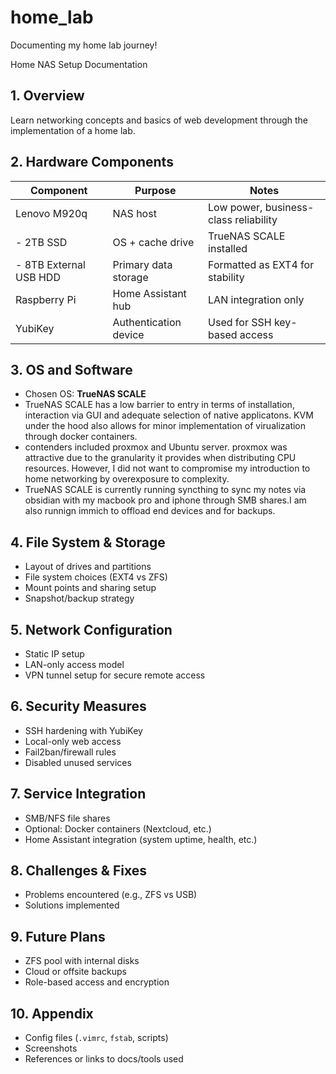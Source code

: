 # home_lab

Documenting my home lab journey!

Home NAS Setup Documentation

## 1. Overview
Learn networking concepts and basics of web development through the
implementation of a home lab. 

## 2. Hardware Components

| Component             | Purpose                         | Notes                                      |
|-----------------------|---------------------------------|--------------------------------------------|
| Lenovo M920q          | NAS host                        | Low power, business-class reliability      |
|- 2TB SSD              | OS + cache drive                | TrueNAS SCALE installed                    |
|- 8TB External USB HDD | Primary data storage            | Formatted as EXT4 for stability            |
| Raspberry Pi          | Home Assistant hub              | LAN integration only                       |
| YubiKey               | Authentication device           | Used for SSH key-based access              |

## 3. OS and Software
- Chosen OS: **TrueNAS SCALE**
- TrueNAS SCALE has a low barrier to entry in terms of installation,
    interaction via GUI and adequate selection of native applicatons. KVM under
    the hood also allows for minor implementation of virualization through
    docker containers. 
- contenders included proxmox and Ubuntu server. proxmox was attractive due to
   the granularity it provides when distributing CPU resources. However, I did
   not want to compromise my introduction to home networking by overexposure to
   complexity. 
- TrueNAS SCALE is currently running syncthing to sync my notes via obsidian
    with my macbook pro and iphone through SMB shares.I am also runnign immich
    to offload end devices and for backups.
    
## 4. File System & Storage
- Layout of drives and partitions
- File system choices (EXT4 vs ZFS)
- Mount points and sharing setup
- Snapshot/backup strategy

## 5. Network Configuration
- Static IP setup
- LAN-only access model
- VPN tunnel setup for secure remote access

## 6. Security Measures
- SSH hardening with YubiKey
- Local-only web access
- Fail2ban/firewall rules
- Disabled unused services

## 7. Service Integration
- SMB/NFS file shares
- Optional: Docker containers (Nextcloud, etc.)
- Home Assistant integration (system uptime, health, etc.)

## 8. Challenges & Fixes
- Problems encountered (e.g., ZFS vs USB)
- Solutions implemented

## 9. Future Plans
- ZFS pool with internal disks
- Cloud or offsite backups
- Role-based access and encryption

## 10. Appendix
- Config files (`.vimrc`, `fstab`, scripts)
- Screenshots
- References or links to docs/tools used
